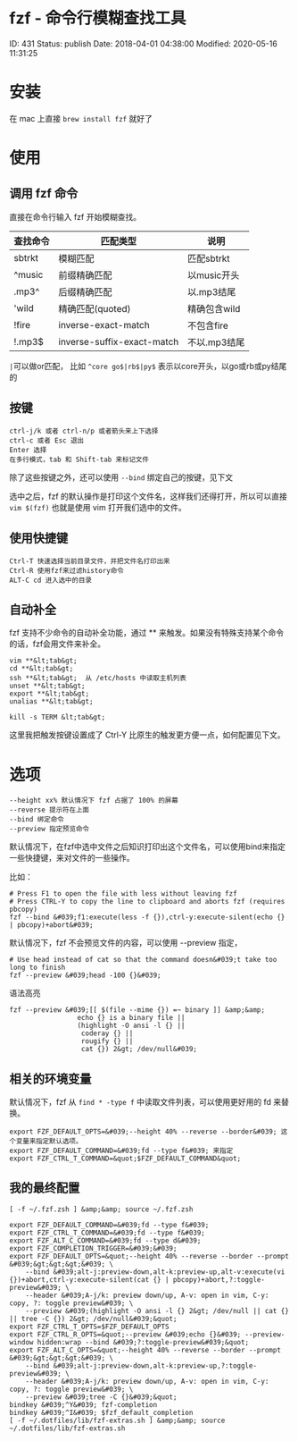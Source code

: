 # fzf - 命令行模糊查找工具


ID: 431
Status: publish
Date: 2018-04-01 04:38:00
Modified: 2020-05-16 11:31:25


# 安装

在 mac 上直接 `brew install fzf` 就好了

# 使用

## 调用 fzf 命令

直接在命令行输入 fzf 开始模糊查找。

查找命令 | 匹配类型 | 说明
------|------------|---------------
sbtrkt|模糊匹配 | 匹配sbtrkt
^music|前缀精确匹配 | 以music开头
.mp3^|后缀精确匹配 | 以.mp3结尾
'wild |精确匹配(quoted) | 精确包含wild
!fire | inverse-exact-match | 不包含fire
!.mp3$ | inverse-suffix-exact-match | 不以.mp3结尾


`|`可以做or匹配， 比如 `^core go$|rb$|py$` 表示以core开头，以go或rb或py结尾的


## 按键

```
ctrl-j/k 或者 ctrl-n/p 或者箭头来上下选择
ctrl-c 或者 Esc 退出
Enter 选择
在多行模式，tab 和 Shift-tab 来标记文件
```

除了这些按键之外，还可以使用 `--bind` 绑定自己的按键，见下文

选中之后，fzf 的默认操作是打印这个文件名，这样我们还得打开，所以可以直接 `vim $(fzf)` 也就是使用 vim 打开我们选中的文件。

## 使用快捷键

```
Ctrl-T 快速选择当前目录文件，并把文件名打印出来
Ctrl-R 使用fzf来过滤history命令
ALT-C cd 进入选中的目录
```

## 自动补全

fzf 支持不少命令的自动补全功能，通过 **<tab> 来触发。如果没有特殊支持某个命令的话，fzf会用文件来补全。

```
vim **&lt;tab&gt;
cd **&lt;tab&gt;
ssh **&lt;tab&gt;  从 /etc/hosts 中读取主机列表
unset **&lt;tab&gt;
export **&lt;tab&gt;
unalias **&lt;tab&gt;

kill -s TERM &lt;tab&gt;
```

这里我把触发按键设置成了 Ctrl-Y 比原生的触发更方便一点，如何配置见下文。


# 选项

```
--height xx% 默认情况下 fzf 占据了 100% 的屏幕
--reverse 提示符在上面
--bind 绑定命令
--preview 指定预览命令
```

默认情况下，在fzf中选中文件之后知识打印出这个文件名，可以使用bind来指定一些快捷键，来对文件的一些操作。

比如：

```
# Press F1 to open the file with less without leaving fzf
# Press CTRL-Y to copy the line to clipboard and aborts fzf (requires pbcopy)
fzf --bind &#039;f1:execute(less -f {}),ctrl-y:execute-silent(echo {} | pbcopy)+abort&#039;
```

默认情况下，fzf 不会预览文件的内容，可以使用 --preview 指定，

```
# Use head instead of cat so that the command doesn&#039;t take too long to finish
fzf --preview &#039;head -100 {}&#039;
```

语法高亮

```
fzf --preview &#039;[[ $(file --mime {}) =~ binary ]] &amp;&amp;
                 echo {} is a binary file ||
                 (highlight -O ansi -l {} ||
                  coderay {} ||
                  rougify {} ||
                  cat {}) 2&gt; /dev/null&#039;
```

## 相关的环境变量

默认情况下，fzf 从 `find * -type f` 中读取文件列表，可以使用更好用的 fd 来替换。

```
export FZF_DEFAULT_OPTS=&#039;--height 40% --reverse --border&#039; 这个变量来指定默认选项。
export FZF_DEFAULT_COMMAND=&#039;fd --type f&#039; 来指定
export FZF_CTRL_T_COMMAND=&quot;$FZF_DEFAULT_COMMAND&quot;
```

##  我的最终配置

```
[ -f ~/.fzf.zsh ] &amp;&amp; source ~/.fzf.zsh

export FZF_DEFAULT_COMMAND=&#039;fd --type f&#039;
export FZF_CTRL_T_COMMAND=&#039;fd --type f&#039;
export FZF_ALT_C_COMMAND=&#039;fd --type d&#039;
export FZF_COMPLETION_TRIGGER=&#039;&#039;
export FZF_DEFAULT_OPTS=&quot;--height 40% --reverse --border --prompt &#039;&gt;&gt;&gt;&#039; \
    --bind &#039;alt-j:preview-down,alt-k:preview-up,alt-v:execute(vi {})+abort,ctrl-y:execute-silent(cat {} | pbcopy)+abort,?:toggle-preview&#039; \
    --header &#039;A-j/k: preview down/up, A-v: open in vim, C-y: copy, ?: toggle preview&#039; \
    --preview &#039;(highlight -O ansi -l {} 2&gt; /dev/null || cat {} || tree -C {}) 2&gt; /dev/null&#039;&quot;
export FZF_CTRL_T_OPTS=$FZF_DEFAULT_OPTS
export FZF_CTRL_R_OPTS=&quot;--preview &#039;echo {}&#039; --preview-window hidden:wrap --bind &#039;?:toggle-preview&#039;&quot;
export FZF_ALT_C_OPTS=&quot;--height 40% --reverse --border --prompt &#039;&gt;&gt;&gt;&#039; \
    --bind &#039;alt-j:preview-down,alt-k:preview-up,?:toggle-preview&#039; \
    --header &#039;A-j/k: preview down/up, A-v: open in vim, C-y: copy, ?: toggle preview&#039; \
    --preview &#039;tree -C {}&#039;&quot;
bindkey &#039;^Y&#039; fzf-completion
bindkey &#039;^I&#039; $fzf_default_completion
[ -f ~/.dotfiles/lib/fzf-extras.sh ] &amp;&amp; source ~/.dotfiles/lib/fzf-extras.sh
```